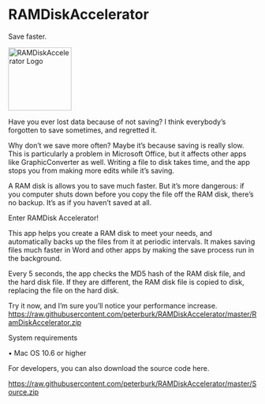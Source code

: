 # RAMDiskAccelerator
Save faster.

<img class="aligncenter" alt="RAMDiskAccelerator Logo" src="https://raw.githubusercontent.com/peterburk/RAMDiskAccelerator/master/ramDiskAcceleratorPNG.png" width="128">

Have you ever lost data because of not saving? I think everybody’s forgotten to save sometimes, and regretted it.

Why don’t we save more often? Maybe it’s because saving is really slow. This is particularly a problem in Microsoft Office, but it affects other apps like GraphicConverter as well. Writing a file to disk takes time, and the app stops you from making more edits while it’s saving.

A RAM disk is allows you to save much faster. But it’s more dangerous: if you computer shuts down before you copy the file off the RAM disk, there’s no backup. It’s as if you haven’t saved at all.

Enter RAMDisk Accelerator!

This app helps you create a RAM disk to meet your needs, and automatically backs up the files from it at periodic intervals. It makes saving files much faster in Word and other apps by making the save process run in the background.

Every 5 seconds, the app checks the MD5 hash of the RAM disk file, and the hard disk file. If they are different, the RAM disk file is copied to disk, replacing the file on the hard disk.

Try it now, and I’m sure you’ll notice your performance increase.
https://raw.githubusercontent.com/peterburk/RAMDiskAccelerator/master/RamDiskAccelerator.zip

System requirements

• Mac OS 10.6 or higher

For developers, you can also download the source code here.

https://raw.githubusercontent.com/peterburk/RAMDiskAccelerator/master/Source.zip

